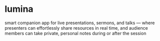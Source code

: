 # lumina
smart companion app for live presentations, sermons, and talks — where presenters can effortlessly share resources in real time, and audience members can take private, personal notes during or after the session
